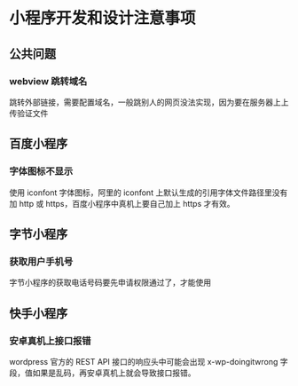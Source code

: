 # 小程序开发和设计注意事项

## 公共问题

### webview 跳转域名
跳转外部链接，需要配置域名，一般跳别人的网页没法实现，因为要在服务器上上传验证文件

## 百度小程序

### 字体图标不显示
使用 iconfont 字体图标，阿里的 iconfont 上默认生成的引用字体文件路径里没有加 http 或 https，百度小程序中真机上要自己加上 https 才有效。

## 字节小程序

### 获取用户手机号
字节小程序的获取电话号码要先申请权限通过了，才能使用

## 快手小程序

### 安卓真机上接口报错
wordpress 官方的 REST API 接口的响应头中可能会出现 x-wp-doingitwrong 字段，值如果是乱码，再安卓真机上就会导致接口报错。
